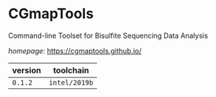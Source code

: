 # CGmapTools

Command-line Toolset for Bisulfite Sequencing Data Analysis

*homepage*: <https://cgmaptools.github.io/>

version | toolchain
--------|----------
``0.1.2`` | ``intel/2019b``
